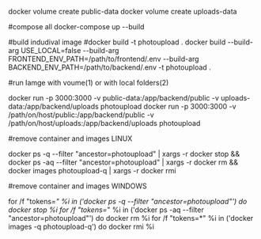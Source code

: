 docker volume create public-data
docker volume create uploads-data

#compose all
docker-compose up --build

#build indudival image  #docker build -t photoupload .
docker build --build-arg USE_LOCAL=false --build-arg FRONTEND_ENV_PATH=/path/to/frontend/.env  --build-arg BACKEND_ENV_PATH=/path/to/backend/.env  -t photoupload .

#run Iamge with voume(1) or with local folders(2)

docker run -p 3000:3000 -v public-data:/app/backend/public -v uploads-data:/app/backend/uploads photoupload
docker run -p 3000:3000 -v /path/on/host/public:/app/backend/public -v /path/on/host/uploads:/app/backend/uploads photoupload

#remove container and images LINUX

docker ps -q --filter "ancestor=photoupload" | xargs -r docker stop && \
docker ps -aq --filter "ancestor=photoupload" | xargs -r docker rm && \
docker images photoupload-q | xargs -r docker rmi

#remove container and images WINDOWS

for /f "tokens=*" %i in ('docker ps -q --filter "ancestor=photoupload"') do docker stop %i
for /f "tokens=*" %i in ('docker ps -aq --filter "ancestor=photoupload"') do docker rm %i
for /f "tokens=*" %i in ('docker images -q photoupload-q') do docker rmi %i
